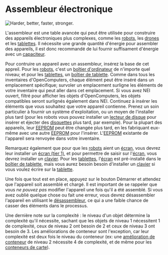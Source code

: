 # Assembleur électronique

![Harder, better, faster, stronger.](oredict:oc:assembler)

L'assembleur est une table avancée qui peut être utilisée pour construire des appareils électroniques plus complexes, comme les [robots](robot.md), les [drones](../item/drone.md) et les [tablettes](../item/tablet.md). Il nécessite une grande quantité d'énergie pour assembler des appareils, il est donc recommandé de lui fournir suffisament d'énergie avec un [capaciteur](capacitor.md).

Pour contruire un appareil avec un assembleur, insérez la base de cet appreil. Pour les [robots](robot.md), c'est un [boîtier d'ordinateur](case1.md) de n'importe quel niveau; et pour les [tablettes](../item/tablet.md), un [boîtier de tablette](../item/tabletCase1.md). Comme dans tous les inventaires d'OpenComputers, chaque élément peut être inséré dans un emplacement spécifique; survoler un emplacement surligne les éléments de votre inventaire qui peut aller dans cet emplacement. Si vous avez NEI ouvert, filtré pour afficher les objets d'OpenComputers, les objets compatibles seront surlignés également dans NEI. Continuez à insérer les éléments que vous souhaitez que votre appareil contienne. Prenez un soin particulier à fournir un système d'exploitation, ou un moyen de l'installer plus tard (pour les robots vous pouvez installer un [lecteur de disque](diskDrive.md) pour insérer et éjecter des [disquettes](../item/floppy.md) plus tard, par exemple). Pour la plupart des appareils, leur [EEPROM](../item/eeprom.md) peut être changée plus tard, en les fabriquant eux-même avec une autre [EEPROM](../item/eeprom.md) pour l'insérer. L'[EEPROM](../item/eeprom.md) existante de l'appareil sera renvoyée dans votre inventaire.

Remarquez également que pour que les [robots](robot.md) aient un [écran](screen1.md), vous devrez leur installer un [écran (tier 1)](screen1.md), et pour permettre de saisir sur l'[écran](screen1.md), vous devrez installer un [clavier](keyboard.md). Pour les [tablettes](../item/tablet.md), l'[écran](screen1.md) est pré-installé dans le [boîtier de tablette](../item/tabletCase1.md), mais vous aurez besoin besoin d'installer un [clavier](keyboard.md) si vous voulez écrire sur la [tablette](../item/tablet.md).

Une fois que tout est en place, appuyez sur le bouton Démarrer et attendez que l'appareil soit assemblé et chargé. Il est important de se rappeler que vous *ne pouvez pas* modifier l'appareil une fois qu'il a été assemblé. Si vous avez oublié quelque chose ou fait une erreur, vous devrez désassembler l'appareil en utilisant le [désassembleur](disassembler.md), ce qui a une faible chance de casser des éléments dans le processus.

Une dernière note sur la complexité : le niveau d'un objet détermine la complexité qu'il nécessite, sachant que les objets de niveau 1 nécessitent 1 de complexité, ceux de niveau 2 ont besoin de 2 et ceux de niveau 3 ont besoin de 3. Les améliorations de conteneur sont l'exception, car leur complexité est deux fois le niveau du conteneur (ex: une [amélioration de conteneur](../item/upgradeContainer1.md) de niveau 2 nécessite 4 de complexité, et de même pour les [conteneurs de carte](../item/cardContainer1.md)).
